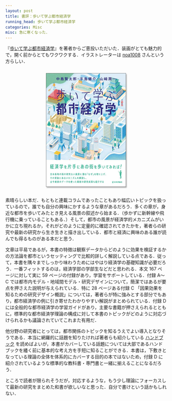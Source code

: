 ```yaml
---
layout: post
title: 書評：歩いて学ぶ都市経済学
running_head: 歩いて学ぶ都市経済学
categories: Misc
misc: 急に寒くなった．
---
```


『[歩いて学ぶ都市経済学](https://www.nippyo.co.jp/shop/book/9601.html)』を著者からご恵投いただいた．装画がとても魅力的で，開く前からとてもワクワクする．イラストレーターは <a href="https://twitter.com/noa1008xx/status/1974021356233654272">noa1008</a> さんという方らしい．

<center>
<img src="/assets/img/misc/09601.jpg" style="max-width: 250px; box-shadow: 2px 3px 3px #aaa; margin: 1em;">
</center>

素晴らしい本だ．もともと連載コラムであったこともあり幅広いトピックを扱っているので，誰でも自分の興味にかするような章があるだろう．多くの章が，身近な都市を歩いてみたとき見える風景の叙述から始まる．（歩かずに新幹線や飛行機に乗っていることもある．）そして，都市の風景が経済学的メカニズムがいかに立ち現れるか，それがどのように定量的に確認されてきたかを，著者らの研究や最新の研究から生き生きと描き出している．都市と経済に興味のある誰が読んでも得るものがある本だと思う．

文章は平易であるが，本書の特徴は観察データからどのように効果を検証するかの方法論を都市というセッティングで比較的詳しく解説している点である．従って，本書を隅々までしっかり味わうためにはやはり経済学の基礎知識が必要だろう．一番フィットするのは，経済学部の学部生などだと思われる．本文 167 ページに対して実に 59 ページの付録があり，学習をサポートしている．付録 A〜C では都市内モデル・地域間モデル・研究デザインについて，簡潔ではあるが要点を押さえた説明が与えられている．特に 28 ページある付録 C 「因果効果を知るための研究デザイン概説」については，著者らが特に強みとする部分でもあり，都市経済学の例に引き寄せたわかりやすい解説がまとめられている．付録 D には全般的な都市経済学の学習ガイドがあり，主要な書籍が押さえられるとともに，標準的な都市経済学理論の構成に対して本書のトピックがどのように対応づけられるかも議論されていてこれまた有用だ．

他分野の研究者にとっては，都市関係のトピックを知るうえでよい導入となりそうである．本当に網羅的に話題を知りたければ著者らも紹介している <a href="https://www.sciencedirect.com/handbook/handbook-of-regional-and-urban-economics">ハンドブック</a> を読めばよいが，本書がカバーしている話題については大部であるハンドブックを繙く前に基本的な考え方を手短に知ることができる．本書は，下敷きとなっている理論の全体を体系的にカバーする目的の本ではないため，付録 D に紹介されているような標準的な教科書・専門書と一緒に揃えることになるだろう．

ところで読者が限られそうだが，対応するような，もう少し理論にフォーカスして最新の研究をまとめた和書が欲しいなと思った．自分で書けという話かもしれない．

